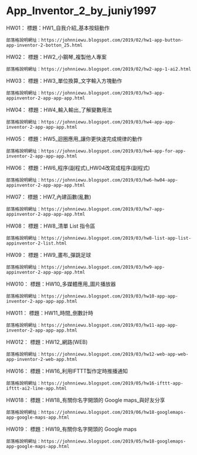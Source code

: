 # App_Inventor_2_by_juniy1997

HW01：
    標題：HW1_自我介紹_基本按鈕動作 
    
    部落格說明網址：https://johnniewu.blogspot.com/2019/02/hw1-app-button-app-inventor-2-botton_25.html
    
HW02：
    標題：HW2_小鋼琴_複製他人專案  
    
    部落格說明網址：https://johnniewu.blogspot.com/2019/02/hw2-app-1-ai2.html
    
HW03：
    標題：HW3_單位換算_文字輸入方塊動作  
    
    部落格說明網址：https://johnniewu.blogspot.com/2019/03/hw3-app-appinventor-2-app-app-app.html
    
HW04：
    標題：HW4_輸入輸出_了解變數用法  
    
    部落格說明網址：https://johnniewu.blogspot.com/2019/03/hw4-app-app-inventor-2-app-app-app.html
    
HW05：
    標題：HW5_迴圈應用_讓你更快速完成規律的動作 
    
    部落格說明網址：https://johnniewu.blogspot.com/2019/03/hw4-app-for-app-inventor-2-app-app-app.html
    
HW06：
    標題：HW6_程序(副程式)_HW04改寫成程序(副程式)  
    
    部落格說明網址：https://johnniewu.blogspot.com/2019/03/hw6-hw04-app-appinventor-2-app-app-app.html
    
HW07：
    標題：HW7_內建函數(亂數) 
    
    部落格說明網址：https://johnniewu.blogspot.com/2019/03/hw7-app-appinventor-2-app-app-app.html
    
HW08：
    標題：HW8_清單 List 指令區
    
    部落格說明網址：https://johnniewu.blogspot.com/2019/03/hw8-list-app-list-appinventor-2-list.html
    
HW09：
    標題：HW9_畫布_彈跳足球
    
    部落格說明網址：https://johnniewu.blogspot.com/2019/03/hw9-app-appinventor-2-app-app-app.html
    
HW010：
    標題：HW10_多媒體應用_圖片播放器
    
    部落格說明網址：https://johnniewu.blogspot.com/2019/03/hw10-app-app-inventor-2-app-app-app.html
    
HW011：
    標題：HW11_時間_倒數計時
    
    部落格說明網址：https://johnniewu.blogspot.com/2019/03/hw11-app-app-inventor-2-app-app-app.html
    
HW012：
    標題：HW12_網路(WEB)
    
    部落格說明網址：https://johnniewu.blogspot.com/2019/03/hw12-web-app-web-app-inventor-2-web-app.html
    
HW016：
    標題：HW16_利用IFTTT製作定時推播通知
    
    部落格說明網址：https://johnniewu.blogspot.com/2019/05/hw16-ifttt-app-ifttt-ai2-line-app.html
    
HW018：
    標題：HW18_有關你名字開頭的 Google maps_與好友分享
    
    部落格說明網址：https://johnniewu.blogspot.com/2019/06/hw18-googlemaps-app-google-maps-app.html
    
HW019：
    標題：HW19_有關你名字開頭的 Google maps
    
    部落格說明網址：https://johnniewu.blogspot.com/2019/05/hw18-googlemaps-app-google-maps-app.html
    
